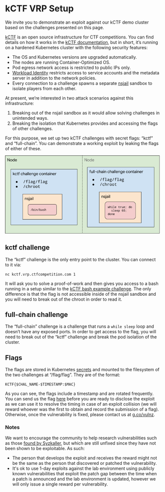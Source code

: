 # kCTF VRP Setup

We invite you to demonstrate an exploit against our kCTF demo cluster based on the challenges presented on this page.

[kCTF](https://github.com/google/kctf) is an open source infrastructure for CTF competitions. You can find details on how it works in the [kCTF documentation](https://google.github.io/kctf/introduction.html), but in short, it’s running on a hardened Kubernetes cluster with the following security features:

*   The OS and Kubernetes versions are upgraded automatically.
*   The nodes are running Container-Optimized OS.
*   Pod egress network access is restricted to public IPs only.
*   [Workload Identity](https://cloud.google.com/blog/products/containers-kubernetes/introducing-workload-identity-better-authentication-for-your-gke-applications) restricts access to service accounts and the metadata server in addition to the network policies.
*   Every connection to a challenge spawns a separate [nsjail](https://github.com/google/nsjail) sandbox to isolate players from each other.

At present, we’re interested in two attack scenarios against this infrastructure:

1. Breaking out of the nsjail sandbox as it would allow solving challenges in unintended ways.
2. Breaking the isolation that Kubernetes provides and accessing the flags of other challenges.

For this purpose, we set up two kCTF challenges with secret flags: “kctf” and “full-chain”. You can demonstrate a working exploit by leaking the flags of either of these.

![drawing showing the location of the flags](./images/flag-locations.png)


## kctf challenge

The “kctf” challenge is the only entry point to the cluster. You can connect to it via:


```
nc kctf.vrp.ctfcompetition.com 1
```


It will ask you to solve a proof-of-work and then gives you access to a bash running in a setup similar to the [kCTF bash example challenge](https://github.com/google/kctf/tree/master/samples/bash). The only difference is that the flag is not accessible inside of the nsjail sandbox and you will need to break out of the chroot in order to read it.


## full-chain challenge

The “full-chain” challenge is a challenge that runs a `while sleep` loop and doesn’t have any exposed ports. In order to get access to the flag, you will need to break out of the “kctf” challenge and break the pod isolation of the cluster.


## Flags

The flags are stored in Kubernetes [secrets](https://kubernetes.io/docs/concepts/configuration/secret/) and mounted to the filesystem of the two challenges at “/flag/flag”. They are of the format:


```
KCTF{$CHAL_NAME-$TIMESTAMP:$MAC}
```


As you can see, the flags include a timestamp and are rotated frequently. You can send us the flag [here](https://docs.google.com/forms/d/e/1FAIpQLSeQf6aWmIIjtG4sbEKfgOBK0KL3zzeHCrsgA1EcPr-xsFAk7w/viewform) before you are ready to disclose the exploit as we can use it to resolve the timing in case of an exploit collision (we will reward whoever was the first to obtain and record the submission of a flag). Otherwise, once the vulnerability is fixed, please contact us at [g.co/vulnz](g.co/vulnz).


### Notes

We want to encourage the community to help research vulnerabilities such as those [found by Syzkaller](https://syzkaller.appspot.com/upstream), but which are still unfixed since they have not been shown to be exploitable. As such:



*   The person that develops the exploit and receives the reward might not be the same as the person that discovered or patched the vulnerability.
*   It's ok to use 1-day exploits against the lab environment using publicly known vulnerabilities that exploit the patch gap between the time when a patch is announced and the lab environment is updated, however we will only issue a single reward per vulnerability.
